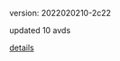 version: 2022020210-2c22

updated 10 avds

[details](https://github.com/0x74f917491bfa7ebfa379/ali_avd_db/blob/master/change_log/2022/02/02/10/2c22.txt)